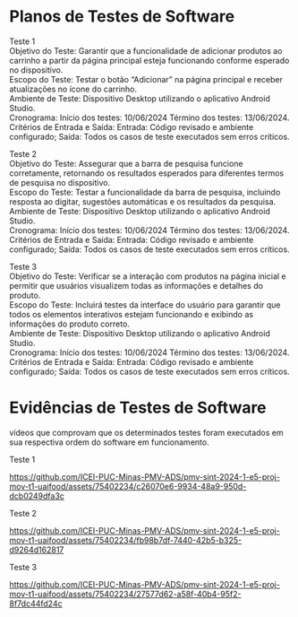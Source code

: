 # Planos de Testes de Software
Teste 1 <br/> 
Objetivo do Teste: Garantir que a funcionalidade de adicionar produtos ao carrinho a partir da página principal esteja funcionando conforme esperado no dispositivo. <br/> 
Escopo do Teste: Testar o botão “Adicionar” na página principal e receber atualizações no ícone do carrinho.<br/> 
Ambiente de Teste: Dispositivo Desktop utilizando o aplicativo Android Studio. <br/> 
Cronograma: Início dos testes: 10/06/2024 Término dos testes: 13/06/2024. <br/> 
Critérios de Entrada e Saída: Entrada: Código revisado e ambiente configurado; Saída: Todos os casos de teste executados sem erros críticos. <br/> 

Teste 2 <br/> 
Objetivo do Teste: Assegurar que a barra de pesquisa funcione corretamente, retornando os resultados esperados para diferentes termos de pesquisa no dispositivo. <br/> 
Escopo do Teste: Testar a funcionalidade da barra de pesquisa, incluindo resposta ao digitar, sugestões automáticas e os resultados da pesquisa. <br/> 
Ambiente de Teste:  Dispositivo Desktop utilizando o aplicativo Android Studio. <br/> 
Cronograma: Início dos testes: 10/06/2024 Término dos testes: 13/06/2024. <br/> 
Critérios de Entrada e Saída: Entrada: Código revisado e ambiente configurado; Saída: Todos os casos de teste executados sem erros críticos. <br/> 

Teste 3 <br/> 
Objetivo do Teste: Verificar se a interação com produtos na página inicial e permitir que usuários visualizem todas as informações e detalhes do produto. <br/> 
Escopo do Teste: Incluirá testes da interface do usuário para garantir que todos os elementos interativos estejam funcionando e exibindo as informações do produto correto. <br/> 
Ambiente de Teste: Dispositivo Desktop utilizando o aplicativo Android Studio. <br/> 
Cronograma: Início dos testes: 10/06/2024 Término dos testes: 13/06/2024. <br/>
Critérios de Entrada e Saída: Entrada: Código revisado e ambiente configurado; Saída: Todos os casos de teste executados sem erros críticos. <br/> 


# Evidências de Testes de Software

vídeos que comprovam que os determinados testes foram executados em sua respectiva ordem do software em funcionamento.

Teste 1 <br/> 

https://github.com/ICEI-PUC-Minas-PMV-ADS/pmv-sint-2024-1-e5-proj-mov-t1-uaifood/assets/75402234/c26070e6-9934-48a9-950d-dcb0249dfa3c

Teste 2 <br/> 

https://github.com/ICEI-PUC-Minas-PMV-ADS/pmv-sint-2024-1-e5-proj-mov-t1-uaifood/assets/75402234/fb98b7df-7440-42b5-b325-d9264d162817

Teste 3 <br/> 

https://github.com/ICEI-PUC-Minas-PMV-ADS/pmv-sint-2024-1-e5-proj-mov-t1-uaifood/assets/75402234/27577d62-a58f-40b4-95f2-8f7dc44fd24c

